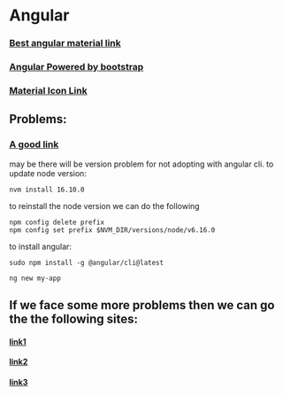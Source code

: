 # Angular
 
### [Best angular material link](https://material.angular.io/components/icon/overview)
### [Angular Powered by bootstrap](https://ng-bootstrap.github.io/#/getting-started)
### [Material Icon Link](https://klarsys.github.io/angular-material-icons/)
## Problems:
 ### [A good link](https://codecraft.tv/courses/angular/quickstart/overview/)
 
 may be there will be version problem for not adopting with angular cli.
 to update node version:
 ```
 nvm install 16.10.0
 ```
 to reinstall the node version we can do the following
```
npm config delete prefix
npm config set prefix $NVM_DIR/versions/node/v6.16.0
```
to install angular:
```
sudo npm install -g @angular/cli@latest
```
```
ng new my-app
```
## If we face some more problems then we can go the the following sites:
#### [link1](https://stackoverflow.com/questions/44416465/npm-install-error-npm-install-g-angular-cli-in-windows-10)
#### [link2](https://medium.com/stackfame/how-to-update-node-js-to-latest-version-linux-ubuntu-osx-windows-others-105749e90040)
#### [link3](https://www.c-sharpcorner.com/article/solution-of-angular-npm-error-npm-error-package-install-failed-see-above/)
